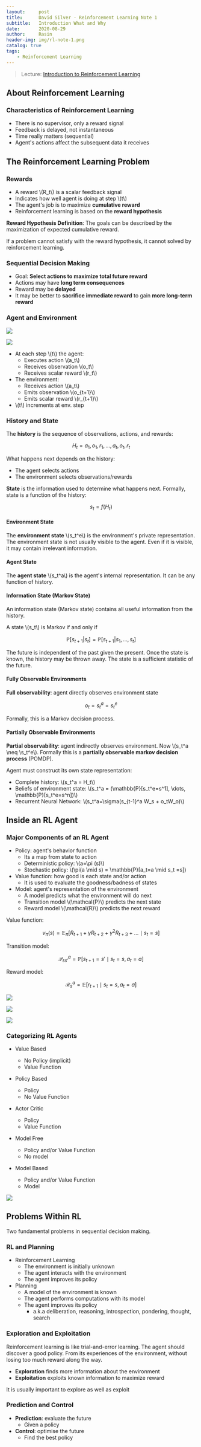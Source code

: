 ```yaml
---
layout:     post
title:      David Silver - Reinforcement Learning Note 1
subtitle:   Introduction What and Why
date:       2020-08-29
author:     Rasin
header-img: img/rl-note-1.png
catalog: true
tags:
    - Reinforcement Learning
---
```


> Lecture: [Introduction to Reinforcement
Learning](https://www.davidsilver.uk/wp-content/uploads/2020/03/intro_RL.pdf) 

## About Reinforcement Learning

### Characteristics of Reinforcement Learning

- There is no supervisor, only a reward signal
- Feedback is delayed, not instantaneous
- Time really matters (sequential)
- Agent's actions affect the subsequent data it receives

## The Reinforcement Learning Problem

### Rewards

- A reward \\(R_t\\) is a scalar feedback signal
- Indicates how well agent is doing at step \\(t\\)
- The agent's job is to maximize **cumulative reward**
- Reinforcement learning is based on the **reward hypothesis**

**Reward Hypothesis Definition**: The goals can be described by the maximization of expected cumulative reward.

If a problem cannot satisfy with the reward hypothesis, it cannot solved by reinforcement learning.

### Sequential Decision Making

- Goal: **Select actions to maximize total future reward**
- Actions may have **long term consequences**
- Reward may be **delayed**
- It may be better to **sacrifice immediate reward** to gain **more long-term reward**

### Agent and Environment

![](https://raw.githubusercontent.com/rasin-tsukuba/blog-images/master/img/20200829171525.png)

![](https://raw.githubusercontent.com/rasin-tsukuba/blog-images/master/img/20200829171632.png)

- At each step \\(t\\) the agent:
    - Executes action \\(a_t\\)
    - Receives observation \\(o_t\\)
    - Receives scalar reward \\(r_t\\)
- The environment:
    - Receives action \\(a_t\\)
    - Emits observation \\(o_{t+1}\\)
    - Emits scalar reward \\(r_{t+1}\\)
- \\(t\\) increments at env. step

### History and State

The **history** is the sequence of observations, actions, and rewards:

$$
H_t = a_1, o_1, r_1, \dots, a_t, o_t, r_t
$$

What happens next depends on the history:

- The agent selects actions
- The environment selects observations/rewards

**State** is the information used to determine what happens next. Formally, state is a function of the history:

$$
s_t = f(H_t)
$$

#### Environment State

The **environment state** \\(s_t^e\\) is the environment's private representation. The environment state is not usually visible to the agent. Even if it is visible, it may contain irrelevant information.

#### Agent State

The **agent state** \\(s_t^a\\) is the agent's internal representation. It can be any function of history.

#### Information State (Markov State)

An information state (Markov state) contains all useful information from the history.

A state \\(s_t\\) is Markov if and only if

$$
\mathbb{P}[s_{t+1}|s_t] = \mathbb{P}[s_{t+1}|s_1, \dots, s_t]
$$

The future is independent of the past given the present. Once the state is known, the history may be thrown away. The state is a sufficient statistic of the future.

#### Fully Observable Environments

**Full observability**: agent directly observes environment state

$$
o_t = s_t^a = s_t^e
$$

Formally, this is a Markov decision process.

#### Partially Observable Environments

**Partial observability**: agent indirectly observes environment. Now \\(s_t^a \neq \s_t^e\\). Formally this is a **partially observable markov decision process** (POMDP).

Agent must construct its own state representation:

- Complete history: \\(s_t^a = H_t\\)
- Beliefs of environment state: \\(s_t^a = (\mathbb{P}[s_t^e=s^1], \dots, \mathbb{P}[s_t^e=s^n])\\)
- Recurrent Neural Network: \\(s_t^a=\sigma(s_{t-1}^a W_s + o_tW_o)\\)

## Inside an RL Agent

### Major Components of an RL Agent

- Policy: agent's behavior function
  - Its a map from state to action
  - Deterministic policy: \\(a=\pi (s)\\)
  - Stochastic policy: \\(\pi(a \mid s) = \mathbb{P}[a_t=a \mid s_t =s])
- Value function: how good is each state and/or action
  - It is used to evaluate the goodness/badness of states
- Model: agent's representation of the environment
  - A model predicts what the environment will do next
  - Transition model \\(\mathcal{P}\\) predicts the next state
  - Reward model \\(\mathcal{R}\\) predicts the next reward

Value function: 

$$
v_\pi(s) = \mathbb{E}_\pi [R_{t+1} + \gamma R_{t+2} + \gamma^2R_{t+3} + \dots \mid s_t=s]
$$

Transition model:

$$
\mathcal{P}_{ss'}^a=\mathbb{P}[s_{t+1}=s' \mid s_t=s, a_t=a]
$$

Reward model:

$$
\mathcal{R}_s^a = \mathbb{E}[r_{t+1} \mid s_t=s, a_t=a]
$$

![](https://raw.githubusercontent.com/rasin-tsukuba/blog-images/master/img/20200829210314.png)

![](https://raw.githubusercontent.com/rasin-tsukuba/blog-images/master/img/20200829210328.png)

![](https://raw.githubusercontent.com/rasin-tsukuba/blog-images/master/img/20200829210345.png)

### Categorizing RL Agents

- Value Based
  - No Policy (implicit)
  - Value Function
- Policy Based
  - Policy
  - No Value Function
- Actor Critic
  - Policy
  - Value Function

- Model Free
  - Policy and/or Value Function
  - No model
- Model Based
  - Policy and/or Value Function
  - Model

![](https://raw.githubusercontent.com/rasin-tsukuba/blog-images/master/img/20200829210754.png)

## Problems Within RL

Two fundamental problems in sequential decision making.

### RL and Planning

- Reinforcement Learning
  - The environment is initially unknown
  - The agent interacts with the environment
  - The agent improves its policy
- Planning
  - A model of the environment is known
  - The agent performs computations with its model
  - The agent improves its policy
    - a.k.a deliberation, reasoning, introspection, pondering, thought, search

### Exploration and Exploitation

Reinforcement learning is like trial-and-error learning. The agent should discover a good policy. From its experiences of the environment, without losing too much reward along the way.

- **Exploration** finds more information about the environment
- **Exploitation** exploits known information to maximize reward

It is usually important to explore as well as exploit

### Prediction and Control

- **Prediction**: evaluate the future
  - Given a policy
- **Control**: optimise the future
  - Find the best policy